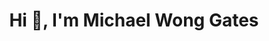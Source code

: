 <h1 align="center">Hi 👋, I'm Michael Wong Gates</h1>
<!-- <h3 align="center">A passionate, experienced, entrepreneurial from Vancouver, Canada</h3> -->

<!-- <h4>I used to work in GitLab organizations before, but I started to move my repositories to GitHub last year and I love this platform. In GitHub, I'm growing myself and contributing. I recommend GitHub to you all. This is magic... 😊 </h4> -->
